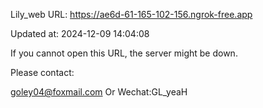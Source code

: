 Lily_web URL: https://ae6d-61-165-102-156.ngrok-free.app

Updated at: 2024-12-09 14:04:08

If you cannot open this URL, the server might be down.

Please contact: 

goley04@foxmail.com Or Wechat:GL_yeaH